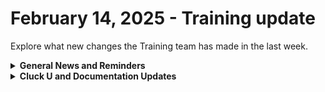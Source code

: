 # February 14, 2025 - Training update

Explore what new changes the Training team has made in the last week.

<details>

<summary><strong>General News and Reminders</strong></summary>

* **SHOUT OUTS** **TO:**
  * Mart, Jon, Joshua, Michael, and Dom for passing the Foundations Certification.
    * Take the [Broken link](broken-reference "mention") Exam, and collect your prestigious **Certified Rewster** badge in Discord along with access to the super-secret Discord channel.&#x20;
  * Bart, Charlie, Stephen, Kian, and Sebastian for passing the Clean Automation Certification.
    * Take the [Broken link](broken-reference "mention") exam and get that fancy certificate!
* The next [**Rewst Foundations Bootcamp**](https://docs.rewst.help/cluck-university/rewst-foundations#live-instructor-led-bootcamp) is coming up **Mar 3 - Mar 4.** Remember to register for **both parts** 1 and 2!
  * [Part 1](https://calendly.com/cluck-u/rewst-foundations-bootcamp-pt-1?month=2025-01) (Lessons 1 - 3)
  * [Part 2](https://calendly.com/cluck-u/rewst-foundations-bootcamp-pt-2) (Lessons 4 - 7)
* Join us in our [Cluck-U Discord channel](https://discord.com/channels/936789089703845988/1121465945295167588) if you have any questions, comments, or concerns!
* [Sign up for the Office Hours](https://calendly.com/cluck-u/office-hours?) to work through any questions you have during and after training! If there is something you want us to cover, Let us know!

</details>

<details>

<summary><strong>Cluck U and Documentation Updates</strong></summary>

**What's New at Cluck University?**

* [Electives changed to Micro Courses](https://docs.rewst.help/cluck-university/micro-chicken:)
* [New Automation Jumpstart Page](https://docs.rewst.help/cluck-university/automation-jump-start)
* The team is working on some **self-paced onboarding** education content behind the scenes...stay tuned!

**The List of Reminders:**

* Check out the Cluck University Landing Page @ [go.rew.st/cluck-university](https://go.rew.st/cluck-university) for all the latest courses self-serve and live.
* We'd love your feedback on Training and Documentation! [Please fill out this form to let us know how we can improve](https://www.surveymonkey.com/r/rewsttrainingfeedback).
* Make training and documentation requests at [https://rewst.canny.io/](https://rewst.canny.io/)

**New & Updated Pages:**

* [Agent Smith](https://docs.rewst.help/documentation/agent-smith/agent-smith-configuration-overview)
  * The topic now has its own section on the docs site, plus screen shots and updated instructions.
* [PSA integrations landing page](https://docs.rewst.help/documentation/integrations/psa)
  * Greater context is given for why to integrate PSAs, as well as a directory for each brand’s setup instructions, and Crates to unpack after completion.
* [Updated instructions for how to add and remove users](https://docs.rewst.help/documentation/user-management/how-to-add-and-remove-users)
  * Nothing has changed with how this is done, but our documentation was out of date from previous menu changes.
* [Just in Time Admin Access Crate documentation](https://docs.rewst.help/prebuilt-automations/existing-crate-documentation/just-in-time-admin-access-crate)
  * (shout out to Ray Jablonskis)
* [Export Intune Policies and Configurations Crate documentation](https://docs.rewst.help/prebuilt-automations/existing-crate-documentation/export-intune-policies-and-configurations-crate)
* [Cove integration documentation](https://docs.rewst.help/documentation/integrations/security/cove-integration)
* [Webroot integration documentation](https://docs.rewst.help/documentation/integrations/security/webroot)
* [Updated Crate documentation template to include more styling examples and links to other new existing documentation](https://www.notion.so/rewst/CLONE-ME-Crate-documentation-template-18cb56f9907180a2a9bcca3b6b26506d)
* [Updated the Completion Handler documentation](../../../documentation/automations/workflows/completion-handlers-and-workflow-wrappers.md)
* [Updated Email + Text Automation Jump Start Page to clarify last step with link to Completion handler docs](broken-reference)

</details>



